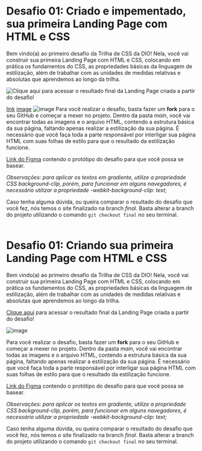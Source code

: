 # Desafio 01: Criado e impementado, sua primeira Landing Page com HTML e CSS

Bem vindo(a) ao primeiro desafio da Trilha de CSS da DIO! Nela, você vai construir sua primeira Landing Page com HTML e CSS, colocando em prática os fundamentos do CSS,
as propriedades básicas da linguagem de estilização, além de trabalhar com as unidades de medidas relativas e absolutas que aprendemos ao longo da trilha.

![Clique aqui](https://github.com/IronioPereiraCost/trilha-css-proj-desafio-01.git) para acessar o resultado final da Landing Page criada a partir do desafio!

[link](http://127.0.0.1:5500/index.html)
[image](http://127.0.0.1:5500/index.html)
![image](https://1drv.ms/u/s!ArWZuCVuRfbjhEyHnr57oUyjfCWj?e=oz34YQ)
Para você realizar o desafio, basta fazer um **fork** para o seu GitHub e começar a mexer no projeto.
Dentro da pasta *main*, você vai encontrar todas as imagens e o arquivo HTML, contendo a estrutura básica da sua página, faltando apenas
realizar a estilização da sua página. É necessário que você faça toda a parte responsável por interligar sua página HTML com suas folhas
de estilo para que o resultado da estilização funcione.

[Link do Figma](https://www.figma.com/file/3PiokoJj9IhGDnNiWAJbz7/DIO---Desafio-01?node-id=2%3A6) contendo o protótipo do desafio para
que você possa se basear.

*Observações: para aplicar os textos em gradiente, utilize a propriedade CSS background-clip, porém, para funcionar em alguns navegadores,
é necessário utilizar a propriedade -webkit-background-clip: text;*

Caso tenha alguma dúvida, ou queira comparar o resultado do desafio que você fez, nós temos o site finalizado na branch *final*. Basta alterar a branch do projeto
utilizando o comando `git checkout final` no seu terminal.
<br>
<br>



# Desafio 01: Criando sua primeira Landing Page com HTML e CSS

Bem vindo(a) ao primeiro desafio da Trilha de CSS da DIO! Nela, você vai construir sua primeira Landing Page com HTML e CSS, colocando em prática os fundamentos do CSS,
as propriedades básicas da linguagem de estilização, além de trabalhar com as unidades de medidas relativas e absolutas que aprendemos ao longo da trilha.

[Clique aqui](https://micheleambrosio.github.io/dio-trilha-css-desafio-01/) para acessar o resultado final da Landing Page criada a partir do desafio!

![image](https://user-images.githubusercontent.com/55519539/183538055-6cce606c-7d1d-4d15-a4be-ffeb5b37c956.png)

Para você realizar o desafio, basta fazer um **fork** para o seu GitHub e começar a mexer no projeto.
Dentro da pasta *main*, você vai encontrar todas as imagens e o arquivo HTML, contendo a estrutura básica da sua página, faltando apenas
realizar a estilização da sua página. É necessário que você faça toda a parte responsável por interligar sua página HTML com suas folhas
de estilo para que o resultado da estilização funcione.

[Link do Figma](https://www.figma.com/file/3PiokoJj9IhGDnNiWAJbz7/DIO---Desafio-01?node-id=2%3A6) contendo o protótipo do desafio para
que você possa se basear.

*Observações: para aplicar os textos em gradiente, utilize a propriedade CSS background-clip, porém, para funcionar em alguns navegadores,
é necessário utilizar a propriedade -webkit-background-clip: text;*

Caso tenha alguma dúvida, ou queira comparar o resultado do desafio que você fez, nós temos o site finalizado na branch *final*. Basta alterar a branch do projeto
utilizando o comando `git checkout final` no seu terminal.

